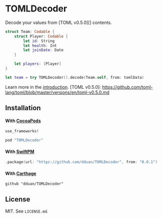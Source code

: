 # TOMLDecoder

Decode your values from [TOML v0.5.0][] contents.

```swift
struct Team: Codable {
    struct Player: Codable {
        let id: String
        let health: Int
        let joinDate: Date
    }

    let players: [Player]
}

let team = try TOMLDecoder().decode(Team.self, from: tomlData)
```

Learn more in the [introduction](Documentation/Introduction.md).
[TOML v0.5.0]: https://github.com/toml-lang/toml/blob/master/versions/en/toml-v0.5.0.md

## Installation

#### With [CocoaPods](http://cocoapods.org/)

```ruby
use_frameworks!

pod "TOMLDecoder"
```

#### With [SwiftPM](https://swift.org/package-manager)

```swift
.package(url: "https://github.com/dduan/TOMLDecoder", from: "0.0.1")
```

#### With [Carthage](https://github.com/Carthage/Carthage)

```
github "dduan/TOMLDecoder"
```

## License

MIT. See `LICENSE.md`.
